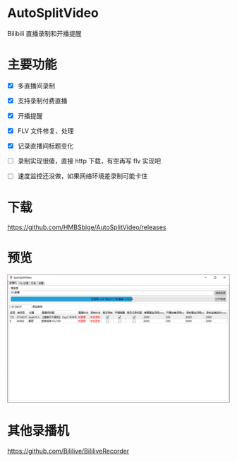 # AutoSplitVideo
Bilibili 直播录制和开播提醒

# 主要功能
- [x] 多直播间录制
- [x] 支持录制付费直播
- [x] 开播提醒
- [x] FLV 文件修复、处理
- [x] 记录直播间标题变化
- [ ] 录制实现很傻，直接 http 下载，有空再写 flv 实现吧
- [ ] 速度监控还没做，如果网络环境差录制可能卡住


# 下载

https://github.com/HMBSbige/AutoSplitVideo/releases

# 预览
![](pic/2.png)

# 其他录播机
https://github.com/Bililive/BililiveRecorder